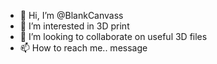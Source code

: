 - 👋 Hi, I’m @BlankCanvass
- 👀 I’m interested in 3D print
- 💞️ I’m looking to collaborate on useful 3D files 
- 📫 How to reach me.. message 

<!---
BlankCanvass/BlankCanvass is a ✨ special ✨ repository because its `README.md` (this file) appears on your GitHub profile.
You can click the Preview link to take a look at your changes.
--->
